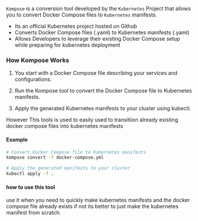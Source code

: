 `Kompose` is a conversion tool developed by the `Kubernetes` Project that  allows you to convert Docker Compose files to `Kubernetes` manifests.

- Its an official Kubernetes project hosted on Github 
- Converts Docker Compose files (.yaml) to Kubernetes manifests (.yaml)
- Allows Developers to leverage their existing Docker Compose setup while preparing for kubernetes deployment 

### How Kompose Works

1. You start with a Docker Compose file describing your services and configurations.

2. Run the Kompose tool to convert the Docker Compose file to Kubernetes manifests.

3. Apply the generated Kubernetes manifests to your cluster using kubectl.

However This tools is used to easily used to transitiion already existing docker compose files into kubernetes manifests 

#### Example 

```bash
# Convert Docker Compose file to Kubernetes manifests
kompose convert -f docker-compose.yml

# Apply the generated manifests to your cluster
kubectl apply -f .
```


#### how to use this tool

use it when you need to quickly make kubernetes manifests and the docker compose file already exists if not its better to just make the kubernetes manifest from scratch. 